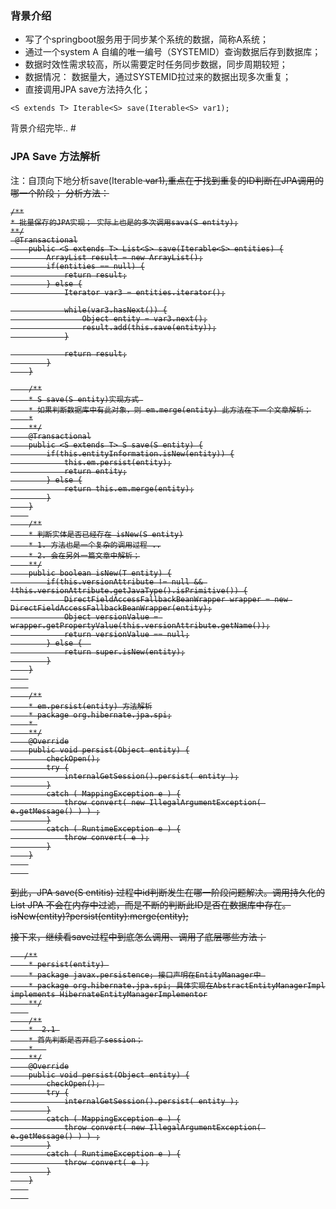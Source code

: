 ### 背景介绍
- 写了个springboot服务用于同步某个系统的数据，简称A系统；
- 通过一个system A 自编的唯一编号（SYSTEMID）查询数据后存到数据库；
- 数据时效性需求较高，所以需要定时任务同步数据，同步周期较短；
- 数据情况： 数据量大，通过SYSTEMID拉过来的数据出现多次重复；
- 直接调用JPA save方法持久化；
```
<S extends T> Iterable<S> save(Iterable<S> var1);
```

背景介绍完毕.. #


### JPA Save 方法解析

注：自顶向下地分析save(Iterable<S> var1),重点在于找到重复的ID判断在JPA调用的哪一个阶段；
分析方法：
```
/**
* 批量保存的JPA实现； 实际上也是的多次调用sava(S entity);
**/
 @Transactional
    public <S extends T> List<S> save(Iterable<S> entities) {
        ArrayList result = new ArrayList();
        if(entities == null) {
            return result;
        } else {
            Iterator var3 = entities.iterator();

            while(var3.hasNext()) {
                Object entity = var3.next();
                result.add(this.save(entity));
            }

            return result;
        }
    }
```


```
    /**
    * S save(S entity)实现方式 
    * 如果判断数据库中有此对象，则 em.merge(entity) 此方法在下一个文章解析；
    *
    **/
    @Transactional
    public <S extends T> S save(S entity) {
        if(this.entityInformation.isNew(entity)) {
            this.em.persist(entity);
            return entity;
        } else {
            return this.em.merge(entity);
        }
    }
    
    /**
    * 判断实体是否已经存在 isNew(S entity)
    * 1. 方法也是一个复杂的调用过程 ..
    * 2. 会在另外一篇文章中解析；
    **/
    public boolean isNew(T entity) {
        if(this.versionAttribute != null && !this.versionAttribute.getJavaType().isPrimitive()) {
            DirectFieldAccessFallbackBeanWrapper wrapper = new DirectFieldAccessFallbackBeanWrapper(entity);
            Object versionValue = wrapper.getPropertyValue(this.versionAttribute.getName());
            return versionValue == null;
        } else {  
            return super.isNew(entity);
        }
    }
    
    
    /**
    * em.persist(entity) 方法解析
    * package org.hibernate.jpa.spi;
    * 
    **/
    @Override
	public void persist(Object entity) {
		checkOpen();
		try {
			internalGetSession().persist( entity );
		}
		catch ( MappingException e ) {
			throw convert( new IllegalArgumentException( e.getMessage() ) ) ;
		}
		catch ( RuntimeException e ) {
			throw convert( e );
		}
	}
	
    
```

到此，JPA save(S entitis) 过程中id判断发生在哪一阶段问题解决。调用持久化的List JPA 不会在内存中过滤，而是不断的判断此ID是否在数据库中存在。isNew(entity)?persist(entity):merge(entity);

接下来，继续看save过程中到底怎么调用、调用了底层哪些方法；


```
   /**
    * persist(entity) 
    * package javax.persistence; 接口声明在EntityManager中 
    * package org.hibernate.jpa.spi; 具体实现在AbstractEntityManagerImpl implements HibernateEntityManagerImplementor
    **/
    
    /**
    *  2.1 
    * 首先判断是否开启了session；
    *   
    **/
    @Override
	public void persist(Object entity) {
		checkOpen(); 
		try {
			internalGetSession().persist( entity );
		}
		catch ( MappingException e ) {
			throw convert( new IllegalArgumentException( e.getMessage() ) ) ;
		}
		catch ( RuntimeException e ) {
			throw convert( e );
		}
	}
	
	
```







